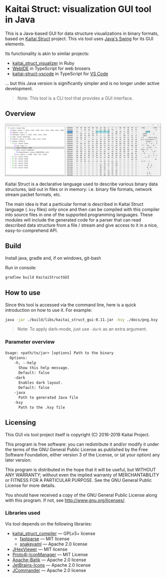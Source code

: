 # Kaitai Struct: visualization GUI tool in Java

This is a Java-based GUI for data structure visualizations in binary
formats, based on [Kaitai Struct](http://kaitai.io) project. This vis
tool uses [Java's Swing](https://en.wikipedia.org/wiki/Swing_%28Java%29)
for its GUI elements.

Its functionality is akin to similar projects:

* [kaitai_struct_visualizer](https://github.com/kaitai-io/kaitai_struct_visualizer) in Ruby
* [WebIDE](https://ide.kaitai.io/) in TypeScript for web brosers
* [kaitai-struct-vscode](https://marketplace.visualstudio.com/items?itemName=fudgepops.kaitai-struct-vscode) in TypeScript for [VS Code](https://code.visualstudio.com/)

... but this Java version is significantly simpler and is no longer under
active development.

> Note: This tool is a CLI tool that provides a GUI interface.

## Overview

![Example Visual](docs/Example.png)

Kaitai Struct is a declarative language used to describe various
binary data structures, laid out in files or in memory: i.e. binary
file formats, network stream packet formats, etc.

The main idea is that a particular format is described in Kaitai
Struct language (`.ksy` files) only once and then can be compiled with
this compiler into source files in one of the supported programming
languages. These modules will include the generated code for a parser
that can read described data structure from a file / stream and give
access to it in a nice, easy-to-comprehend API.

## Build
Install java, gradle and, if on windows, git-bash

Run in console:

```bash
gradlew build KaitaiStructGUI
```

## How to use

Since this tool is accessed via the command line, here is a quick introduction on how to use it. For example:

```bash
java -jar ./build/libs/kaitai_struct_gui-0.11.jar -ksy ./docs/png.ksy ./docs/Example.png
```

> Note: To apply dark-mode, just use `-dark` as an extra argument.

### Parameter overview

```text
Usage: <path/to/jar> [options] Path to the binary
  Options:
    -h, --help
      Show this help message.
      Default: false
    -dark
      Enables dark layout.
      Default: false
    -java
      Path to generated Java file
    -ksy
      Path to the .ksy file
```

## Licensing

This GUI vis tool project itself is copyright (C) 2016-2019 Kaitai
Project.

This program is free software: you can redistribute it and/or modify
it under the terms of the GNU General Public License as published by
the Free Software Foundation, either version 3 of the License, or (at
your option) any later version.

This program is distributed in the hope that it will be useful, but
WITHOUT ANY WARRANTY; without even the implied warranty of
MERCHANTABILITY or FITNESS FOR A PARTICULAR PURPOSE.  See the GNU
General Public License for more details.

You should have received a copy of the GNU General Public License
along with this program.  If not, see <http://www.gnu.org/licenses/>.

### Libraries used

Vis tool depends on the following libraries:

* [kaitai_struct_compiler](https://github.com/kaitai_struct_compiler) — GPLv3+ license
  * [fastparse](http://www.lihaoyi.com/fastparse/) — MIT license
  * [snakeyaml](https://bitbucket.org/asomov/snakeyaml) — Apache 2.0 license
* [JHexViewer](https://github.com/rendner/jhexviewer) — MIT license
* [Proto4j-IconManager](https://github.com/Proto4j/proto4j-iconmgr) — MIT License
* [Apache-Batik](https://xmlgraphics.apache.org/batik) — Apache 2.0 license
* [JetBrains-Icons](https://jetbrains.design/intellij/resources/icons_list/) — Apache 2.0 license
* [JCommander](https://jcommander.org) — Apache 2.0 license